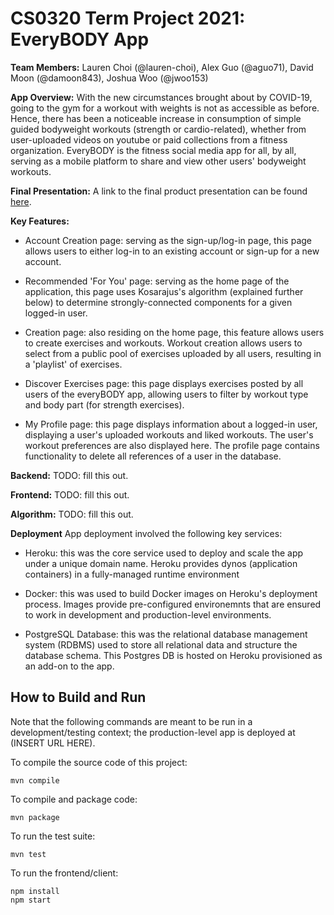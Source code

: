 # CS0320 Term Project 2021: EveryBODY App

**Team Members:**
Lauren Choi (@lauren-choi), Alex Guo (@aguo71), David Moon (@damoon843), Joshua Woo (@jwoo153)

**App Overview:** With the new circumstances brought about by COVID-19, going to the gym for a workout with weights is not as accessible as before. Hence, there has been a noticeable increase in consumption of simple guided bodyweight workouts (strength or cardio-related), whether from user-uploaded videos on youtube or paid collections from a fitness organization. EveryBODY is the fitness social media app for all, by all, serving as a mobile platform to share and view other users' bodyweight workouts.

**Final Presentation:** A link to the final product presentation can be found [here](https://docs.google.com/presentation/d/1__YhvloPYGBAoIf8TNcaFXsW2IOT7QlMt8n_5kbyh5w/edit#slide=id.gd2a99047a1_0_10).

**Key Features:**

- Account Creation page: serving as the sign-up/log-in page, this page allows users to either log-in to an existing account or sign-up for a new account.

- Recommended 'For You' page: serving as the home page of the application, this page uses Kosarajus's algorithm (explained further below) to determine strongly-connected components for a given logged-in user. 

- Creation page: also residing on the home page, this feature allows users to create exercises and workouts. Workout creation allows users to select from a public pool of exercises uploaded by all users, resulting in a 'playlist' of exercises. 

- Discover Exercises page: this page displays exercises posted by all users of the everyBODY app, allowing users to filter by workout type and body part (for strength exercises).

- My Profile page: this page displays information about a logged-in user, displaying a user's uploaded workouts and liked workouts. The user's workout preferences are also displayed here. The profile page contains functionality to delete all references of a user in the database.

**Backend:** TODO: fill this out.

**Frontend:** TODO: fill this out.

**Algorithm:** TODO: fill this out.

**Deployment** App deployment involved the following key services:

- Heroku: this was the core service used to deploy and scale the app under a unique domain name. Heroku provides dynos (application containers) in a fully-managed runtime environment

- Docker: this was used to build Docker images on Heroku's deployment process. Images provide pre-configured environemnts that are ensured to work in development and production-level environments.

- PostgreSQL Database: this was the relational database management system (RDBMS) used to store all relational data and structure the database schema. This Postgres DB is hosted on Heroku provisioned as an add-on to the app.

## How to Build and Run
Note that the following commands are meant to be run in a development/testing context; the production-level app is deployed at (INSERT URL HERE).  

To compile the source code of this project:
```
mvn compile
```
To compile and package code:
```
mvn package
```
To run the test suite:
```
mvn test
```
To run the frontend/client:
```
npm install
npm start
```
